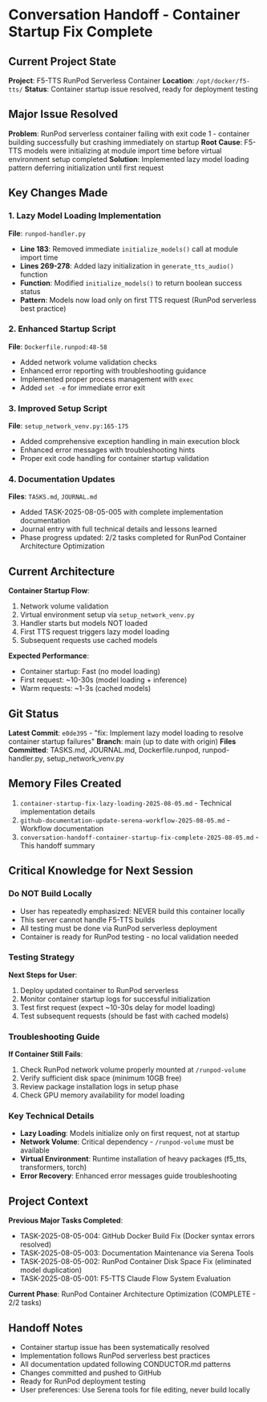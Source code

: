 # Conversation Handoff - Container Startup Fix Complete

## Current Project State
**Project**: F5-TTS RunPod Serverless Container
**Location**: `/opt/docker/f5-tts/`
**Status**: Container startup issue resolved, ready for deployment testing

## Major Issue Resolved
**Problem**: RunPod serverless container failing with exit code 1 - container building successfully but crashing immediately on startup
**Root Cause**: F5-TTS models were initializing at module import time before virtual environment setup completed
**Solution**: Implemented lazy model loading pattern deferring initialization until first request

## Key Changes Made

### 1. Lazy Model Loading Implementation
**File**: `runpod-handler.py`
- **Line 183**: Removed immediate `initialize_models()` call at module import time
- **Lines 269-278**: Added lazy initialization in `generate_tts_audio()` function
- **Function**: Modified `initialize_models()` to return boolean success status
- **Pattern**: Models now load only on first TTS request (RunPod serverless best practice)

### 2. Enhanced Startup Script
**File**: `Dockerfile.runpod:48-58`
- Added network volume validation checks
- Enhanced error reporting with troubleshooting guidance
- Implemented proper process management with `exec`
- Added `set -e` for immediate error exit

### 3. Improved Setup Script
**File**: `setup_network_venv.py:165-175`
- Added comprehensive exception handling in main execution block
- Enhanced error messages with troubleshooting hints
- Proper exit code handling for container startup validation

### 4. Documentation Updates
**Files**: `TASKS.md`, `JOURNAL.md`
- Added TASK-2025-08-05-005 with complete implementation documentation
- Journal entry with full technical details and lessons learned
- Phase progress updated: 2/2 tasks completed for RunPod Container Architecture Optimization

## Current Architecture
**Container Startup Flow**:
1. Network volume validation
2. Virtual environment setup via `setup_network_venv.py`
3. Handler starts but models NOT loaded
4. First TTS request triggers lazy model loading
5. Subsequent requests use cached models

**Expected Performance**:
- Container startup: Fast (no model loading)
- First request: ~10-30s (model loading + inference)
- Warm requests: ~1-3s (cached models)

## Git Status
**Latest Commit**: `e0de395` - "fix: Implement lazy model loading to resolve container startup failures"
**Branch**: main (up to date with origin)
**Files Committed**: TASKS.md, JOURNAL.md, Dockerfile.runpod, runpod-handler.py, setup_network_venv.py

## Memory Files Created
1. `container-startup-fix-lazy-loading-2025-08-05.md` - Technical implementation details
2. `github-documentation-update-serena-workflow-2025-08-05.md` - Workflow documentation
3. `conversation-handoff-container-startup-fix-complete-2025-08-05.md` - This handoff summary

## Critical Knowledge for Next Session

### Do NOT Build Locally
- User has repeatedly emphasized: NEVER build this container locally
- This server cannot handle F5-TTS builds
- All testing must be done via RunPod serverless deployment
- Container is ready for RunPod testing - no local validation needed

### Testing Strategy
**Next Steps for User**:
1. Deploy updated container to RunPod serverless
2. Monitor container startup logs for successful initialization
3. Test first request (expect ~10-30s delay for model loading)
4. Test subsequent requests (should be fast with cached models)

### Troubleshooting Guide
**If Container Still Fails**:
1. Check RunPod network volume properly mounted at `/runpod-volume`
2. Verify sufficient disk space (minimum 10GB free)
3. Review package installation logs in setup phase
4. Check GPU memory availability for model loading

### Key Technical Details
- **Lazy Loading**: Models initialize only on first request, not at startup
- **Network Volume**: Critical dependency - `/runpod-volume` must be available
- **Virtual Environment**: Runtime installation of heavy packages (f5_tts, transformers, torch)
- **Error Recovery**: Enhanced error messages guide troubleshooting

## Project Context
**Previous Major Tasks Completed**:
- TASK-2025-08-05-004: GitHub Docker Build Fix (Docker syntax errors resolved)
- TASK-2025-08-05-003: Documentation Maintenance via Serena Tools
- TASK-2025-08-05-002: RunPod Container Disk Space Fix (eliminated model duplication)
- TASK-2025-08-05-001: F5-TTS Claude Flow System Evaluation

**Current Phase**: RunPod Container Architecture Optimization (COMPLETE - 2/2 tasks)

## Handoff Notes
- Container startup issue has been systematically resolved
- Implementation follows RunPod serverless best practices
- All documentation updated following CONDUCTOR.md patterns
- Changes committed and pushed to GitHub
- Ready for RunPod deployment testing
- User preferences: Use Serena tools for file editing, never build locally
